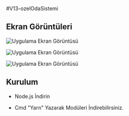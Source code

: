 
#V13-ozelOdaSistemi

## Ekran Görüntüleri

![Uygulama Ekran Görüntüsü](https://bythealoq.plsdaddyfuck.me/5mGLr5jyf.png)

![Uygulama Ekran Görüntüsü](https://bythealoq.plsdaddyfuck.me/5mGM01OXx.png)

![Uygulama Ekran Görüntüsü](https://bythealoq.plsdaddyfuck.me/5mGMaXylX.png)


    

  
## Kurulum

- Node.js İndirin

- Cmd "Yarn" Yazarak Modüleri İndirebilirsiniz.

  
